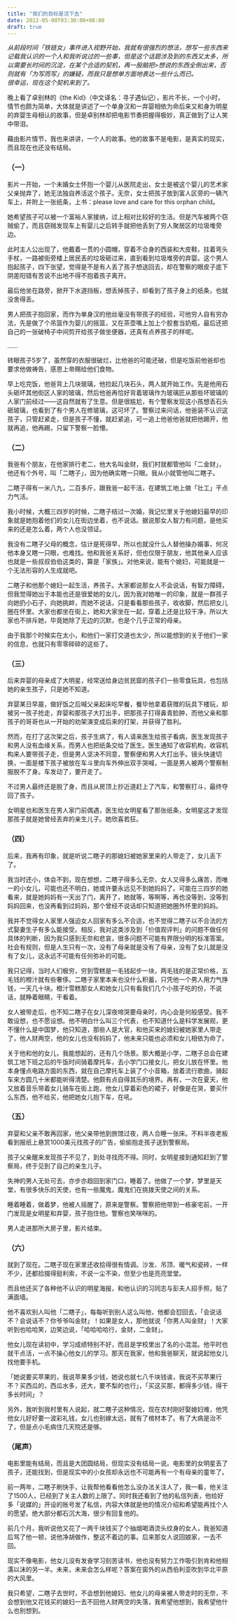 ```yaml
---
title: "我们的目标是活下去"
date: 2022-05-08T03:30:00+08:00
draft: true
---
```


*从前段时间「铁链女」事件进入视野开始，我就有很强烈的想法，想写一些东西来记载我认识的一个人和我听说过的一些事，但是这个话题涉及到的东西又太多，所以需要长时间的沉淀，在某个合适的契机，再一股脑把>想说的东西全倒出来，否则就有「为写而写」的嫌疑，而我只是想单方面地表达一些什么而已。  
很幸运，现在这个契机来到了。*

晚上看了卓别林的《the Kid》（中文译名：寻子遇仙记），影片不长，一个小时，情节也颇为简单，大体就是讲述了一个单身汉和一弃婴相依为命后来又和身为明星的弃婴生母相认的故事，但是卓别林却把电影节奏把握得极妙，真正做到了让人笑中带泪。

藉由影片情节，我也来讲讲，一个人的故事。他的故事不是电影，是真实的现实，而且现在也还没有结局。

### （一）

影片一开始，一个未婚女士怀抱一个婴儿从医院走出，女士是被这个婴儿的艺术家父亲抛弃了，她无法独自养活这个孩子。无奈，女士把孩子放到富人区旁的一辆汽车上，并附上一张纸条，上书：please love and care for this orphan child。

她希望孩子可以被一个富裕人家接纳，过上相对比较好的生活。但是汽车被两个窃贼偷了，而且窃贼发现车上有婴儿之后转手就把他丢到了穷人聚居区的垃圾堆旁边。

此时主人公出现了，他戴着一贯的小圆帽，穿着不合身的西装和大皮鞋，拄着弯头手杖，一路被街旁楼上居民丢的垃圾砸过来，直到看到垃圾堆旁的弃婴。这个男人抱起孩子，四下张望，觉得是不是有人丢了孩子想送回去，却在警察的眼皮子底下阴差阳错有苦说不出地不得不抱着孩子离开。

最后他坐在路旁，掀开下水道挡板，想丢掉孩子，却看到了孩子身上的纸条，也就没舍得丢。

男人把孩子抱回家，而作为单身汉的他丝毫没有带孩子的经验，可他穷人自有穷办法，先是做了个吊篮作为婴儿的摇篮，又在茶壶嘴上加上个胶套当奶瓶，最后还把自己的一张破椅子中间剪开给孩子做坐便器，还真有点养孩子的样呢。

……

转眼孩子5岁了，虽然穿的衣服很破烂，比他爸的可能还破，但是吃饭前他爸却也要求他做祷告，感恩上帝赐给他们食物。

早上吃完饭，他爸背上几块玻璃，他捡起几块石头，两人就开始工作。先是他用石头砸坏其他街区人家的玻璃，然后他爸再恰好背着玻璃作为玻璃匠从那些坏玻璃的人家门前经过——这自然就有了生意。但是很尴尬，有个警察发现这小孩想丢石头砸玻璃，也看到了有个男人在修玻璃，这可坏了。警察过来问话，他爸装不认识这孩子，只管赶紧走，但是孩子不懂，就赶紧追，可一追上他爸他爸就把他踢开，他就再追，他再踢，只留下警察一脸懵。

### （二）

我爸有个朋友，在他家排行老二，他大名叫金财，我们村就都管他叫「二金财」，他还有个外号，叫「二瞎子」，因为他确实瞎一只眼。我从小就管他叫二瞎子。

二瞎子得有一米八九，二百多斤，跟我爸一起干活，在建筑工地上做「壮工」干点力气活。

我小时候，大概三四岁的时候，二瞎子结过一次婚，我记忆里关于他媳妇最早的印象就是她抱着他们的女儿在街边坐着，也不说话。据说那女人智力有问题，是他买来的还是怎么着，两个人也没领证。

我没有二瞎子父母的概念，估计是死得早，所以也就没什么人替他操办婚事，何况他本身又瞎一只眼，也难找。他和我爸关系好，但也仅限于朋友，他其他亲人应该也就是一些叔叔伯伯这类的，算是「家族」。对他来说，能有个媳妇，可能就是一个无法形容的人生成就吧。

二瞎子和他那个媳妇一起生活，养孩子。大家都说那女人不会说话，有智力障碍，但我觉得她出于本能也还是很爱她的女儿，因为我对她唯一的印象，就是一群孩子向她扔小石子，向她挑衅，而她不说话，只是看看那些孩子，收收脚，然后把女儿圈在怀里。大家也都坐在街上，她和大家坐在一起，穿着上还是比较干净，所以大家也不排斥她，毕竟她除了无边的沉默，也是个几乎正常的母亲。

由于我那个时候实在太小，和他们一家打交道也太少，所以能想到的关于他们一家的信息，也就只有零零碎碎的这些了。

### （三）

后来弃婴的母亲成了大明星，经常送给身边贫民窟的孩子们一些零食玩具，也包括她的亲生孩子，只是她不知道。

弃婴某日早晨，做好饭之后喊父亲起床吃早餐，餐毕他拿着获赠的玩具下楼玩，却被另一孩子抢走，弃婴和那孩子大打出手，把那孩子打得鼻青脸肿，而他父亲和那孩子的哥哥也从一开始的劝架演变成后来的打架，并获得了胜利。

然而，在打了这次架之后，孩子生病了，有人请来医生给孩子看病，医生发现孩子和男人没有血缘关系，而男人也把纸条交给了医生。医生通知了收容机构，收容机构来人要带孩子走，但是男人坚决不同意，警察便和男人大打出手。镜头快速切换，一面是楼下孩子被放在车斗里向车外伸出双手哭喊，一面是男人被两个警察制服脱不了身。车发动了，要开走了。

不过男人最终还是脱了身，而且从房顶上抄近道赶上了汽车，和警察打斗，最终夺回了孩子。

女明星也和医生在男人家门前偶遇，医生给女明星看了那张纸条，女明星这才发现那孩子就是她曾经丢弃的亲生儿子。她欣喜若狂。

### （四）

后来，我再有印象，就是听说二瞎子的那媳妇被她家里来的人带走了，女儿丢下了。

我当时还小，体会不到，现在想想，二瞎子得多么无奈，女人又得多么痛苦，而唯一的小女儿，可能也还不明白，她或许要永远见不到她妈妈了。可能在三四岁的她看来，就是她妈妈有一天出了门，离开了，她就等，等啊等，再也没等到，没等到妈妈回来，也没再看到过妈妈，那个曾经不说话却只知道把她圈外怀里的妈妈。

我并不觉得女人家里人强迫女人回家有多么不合适，也不觉得二瞎子以不合法的方式娶妻生子有多么能接受。相反，我对这类涉及到「价值观评判」的问题不做任何具体的判断，因为我只感到无奈和悲哀，很多问题不可能有界限分明的标准答案。社会有规则，但是人生只有一次，没有了母亲就是没有了母亲，没有了女儿就是没有了女儿，这永远不可能有任何弥补的可能。

我只记得，当时人们极穷，穷到雪糕是一毛钱起步一块，两毛钱的是正常价格，五毛钱的橙汁就有些奢侈。二瞎子家里本来也没什么积蓄，只凭他一个男人用力气挣钱，一天几十块。橙汁雪糕那女人和她女儿只有看我们几个小孩子吃的份，不说话，就睁着眼睛，干看着。

女人被带走后，也不知二瞎子在女儿深夜啼哭要母亲时，内心会是何般感受。我不敢设想，也不愿设想。他不明白什么叫三个代表，也不知道什么是科学发展观，更不懂什么是中国梦，他只知道，那些人是大官，和他买来的媳妇被她家里人带走了，他人财两空，他的女儿也没有妈妈了，他未来只能也必须和女儿相依为命了。

关于他和他的女儿，我能想起的，还有几个场景。那大概是小学，二瞎子总会在建筑工地下班之后的午饭时间骑着摩托车，去小学门口接女儿，把女儿放在怀里。他本身懂点电路方面的东西，就在自己摩托车上装了个小音箱，放着流行歌曲，骑起车来方圆几十米都能听得清楚。他颇有点自得其乐的境界。再有，一次在夏天，他又放着音乐带着女儿骑车在街上跑，他女儿穿着彩色的裙子，好像是在哭，要买什么东西，他不给买，他把她女儿抱下车，在吼。

### （五）

弃婴和父亲不敢再回家，他父亲带他到旅馆过夜，两人合睡一张床。不料半夜老板看到报纸上悬赏1000美元找孩子的广告，偷偷抱走孩子送到警察局。

孩子父亲醒来发现孩子不见了，到处寻找而不得。同时，女明星接到通知赶到了警察局，终于见到了自己的亲生儿子。

失神的男人无处可去，亦步亦趋回到家门口，睡着了。他做了一个梦，梦里是天堂，有很多快乐的天使，也有一些魔鬼，魔鬼们在挑拨天使之间的关系。

睡着睡着，做着梦，他被人摇醒了，原来是警察。警察把他带到一栋豪宅前，一开门发现是女明星和弃婴，孩子抱住他。警察也笑咪咪的。

男人走进那所大房子里，影片结束。

### （六）

就到了现在。二瞎子现在家里还收拾得很有情调。沙发、吊顶、暖气和瓷砖，一样不少，还都拾掇得挺利索，不说一尘不染，但至少也是亮亮堂堂。

而且他还买了各种他不认识的明星海报，和他认识的习同志与彭夫人招手照，贴了满面墙。

他不喜欢别人叫他「二瞎子」，每每听到别人这么叫他，他都会怼回去，「会说话不？会说话不？你爷爷叫金财」！如果是女人，那他就说「你男人叫金财」！大家听到也哈哈笑，边笑边说，「哈哈哈哈行，金财，二金财」。

他女儿现在读初中，学习成绩特别不好，而且是学校里出了名的小混混。他平时也就干点活，一点不操心他女儿的学习。那天在我家，他和我爸聊天，就说起他女儿找他要手机。

「她说要买苹果的，我说苹果多少钱，她说也就七八千块钱诶，我说不买苹果行不？买西瓜的，西瓜水多，还大，要不梨的也行」，「买这买那，都得多少钱，得干多长时间」？

另外，我听到我村里有人说起，就二瞎子这种情况，现在农村刚好娶媳妇难，他凭他女儿好好要一波彩礼钱，女儿也别嫁太远，就有了棺材本了。有了大病是治不了，但是点小毛病住几天院还是够。

### （尾声）

电影里能有结局，而且是大团圆结局，但现实没有结局一说。电影里的女明星丢了孩子，还能找到，但是现实中的小女孩却永远也不可能再有一个有母亲的童年了。

前一两年，二瞎子刷快手，让我帮他看看他怎么没办法关注人了，我一看，他关注了1500人，已经到了关主人数的上限了。同时我还看到了他的私信列表，他给好多「说媒的」开设的账号发了私信，内容大体就是他的情况介绍和希望能再找个人的愿望。绝大部分都石沉大海，很少有回复他的。

前几个月，我听说他又花了一两千块钱买了个抽烟喝酒烫头纹身的女人，我爸知道后骂了他一顿，说他净胡做作，整这不着边的事。后来那女人说回娘家，一去不回。

现实不像电影，他女儿没有发奋学习刻苦读书，他也没有努力工作吸引到肯和他相濡以沫的另一半。未来，未来会怎么样呢？答案在窗外的从西伯利亚吹到华北平原的大风里。

我只希望，二瞎子去世时，不会想到他媳妇、他女儿的母亲被人带走时的无奈，不会想到他又花钱买的媳妇一去不回他人财两空的失落，我希望他想到，我希望他什么也别想到。